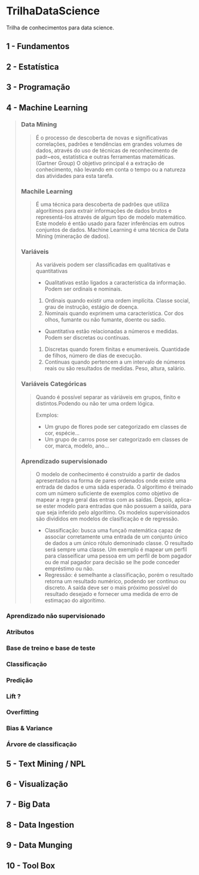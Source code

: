 # **TrilhaDataScience**
Trilha de conhecimentos para data science.

## 1 - Fundamentos

## 2 - Estatística

## 3 - Programação

## 4 - Machine Learning
> ### Data Mining
>> É o processo de descoberta de novas e significativas correlações, padrões e tendências em grandes volumes de dados, através do uso de técnicas de reconhecimento de padr~eos, estatística e outras ferramentas matemáticas. (Gartner Group)
> >O objetivo principal é a extração de conhecimento, não levando em conta o tempo ou a natureza das atividades para esta tarefa.
> ### Machile Learning
>> É uma técnica para descoberta de padrões que utiliza algorítimos para extrair informações de dados brutos e representá-los através de algum tipo de modelo matemático. Este modelo é então usado para fazer inferências em outros conjuntos de dados.
>> Machine Learning é uma técnica de Data Mining (mineração de dados).
> ### Variáveis
>> As variáveis podem ser classificadas em qualitativas e quantitativas
>> * Qualitativas estão ligados a característica da informação. Podem ser ordinais e nominais.
>> 1. Ordinais quando existir uma ordem implícita. Classe social, grau de instrução, estágio de doença.
>> 2. Nominais quando exprimem uma característica. Cor dos olhos, fumante ou não fumante, doente ou sadio.
>> * Quantitativa estão relacionadas a números e medidas. Podem ser discretas ou contínuas.
>> 1. Discretas quando forem finitas e enumeráveis. Quantidade de filhos, número de dias de execução.
>> 2. Contínuas quando pertencem a um intervalo de números reais ou são resultados de medidas. Peso, altura, salário.
>> 
> ### Variáveis Categóricas
>> Quando é possível separar as váriáveis em grupos, finito e distintos.Podendo ou não ter uma ordem lógica.
>> 
>> Exmplos: 
>> * Um grupo de flores pode ser categorizado em classes de cor, espécie...
>> * Um grupo de carros pose ser categorizado em classes de cor, marca, modelo, ano...
>> 
> ### Aprendizado supervisionado
>> O modelo de conhecimento é construído a partir de dados apresentados na forma de pares ordenados onde existe uma entrada de dados e uma sáda esperada. O algorítimo é treinado com um número suficiente de exemplos como objetivo de mapear a regra geral das entras com as saídas. Depois, aplica-se ester modelo para entradas que não possuem a saiída, para que seja inferido pelo algorítimo. Os modelos supervisionados são divididos em modelos de clasificação e de regressão.
>> * Classificação: busca uma funçaõ matemática capaz de associar corretamente uma entrada de um conjunto único de dados a um único rótulo demoninado classe. O resultado será sempre uma classe. Um exemplo é mapear um perfil para classeificar uma pessoa em um perfil de bom pagador ou de mal pagador para decisão se lhe pode conceder empréstimo ou não.
>> * Regressão: é semelhante a classificação, porém o resultado retorna um resultado numérico, podendo ser contínuo ou discreto. A saída deve ser o mais próximo possível do resultado desejado e fornecer uma medida de erro de estimaçao do  algorítimo.

### Aprendizado não supervisionado
### Atributos
### Base de treino e base de teste
### Classificação
### Predição
### Lift ?
### Overfitting
### Bias & Variance
### Árvore de classificação

## 5 - Text Mining / NPL

## 6 - Visualização

## 7 - Big Data

## 8 - Data Ingestion

## 9 - Data Munging

## 10 - Tool Box
